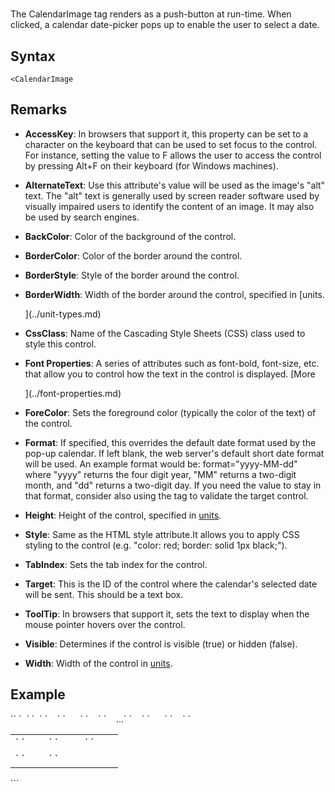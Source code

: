 # <CalendarImage>

<a name="top"></a>



The CalendarImage tag renders as a push-button at run-time. When clicked, a calendar date-picker pops up to enable the user to select a date.

<a name="syntax"></a>

## Syntax

    <CalendarImage

## Remarks

<a name="remarks"></a>

*   **AccessKey**: In browsers that support it, this property can be set to a character on the keyboard that can be used to set focus to the control. For instance, setting the value to F allows the user to access the control by pressing Alt+F on their keyboard (for Windows machines).  

*   **AlternateText**: Use this attribute's value will be used as the image's "alt" text. The "alt" text is generally used by screen reader software used by visually impaired users to identify the content of an image. It may also be used by search engines.  

*   **BackColor**: Color of the background of the control.  

*   **BorderColor**: Color of the border around the control.  

*   **BorderStyle**: Style of the border around the control.  

*   **BorderWidth**: Width of the border around the control, specified in [units.  

    ](../unit-types.md)
*   **CssClass**: Name of the Cascading Style Sheets (CSS) class used to style this control.  

*   **Font Properties**: A series of attributes such as font-bold, font-size, etc. that allow you to control how the text in the control is displayed. [More  

    ](../font-properties.md)
*   **ForeColor**: Sets the foreground color (typically the color of the text) of the control.  

*   **Format**: If specified, this overrides the default date format used by the pop-up calendar. If left blank, the web server's default short date format will be used. An example format would be: format="yyyy-MM-dd" where "yyyy" returns the four digit year, "MM" returns a two-digit month, and "dd" returns a two-digit day. If you need the value to stay in that format, consider also using the <validate type="regex"> tag to validate the target control.  

*   **Height**: Height of the control, specified in [units](../unit-types.md).  

*   **Style**: Same as the HTML style attribute.It allows you to apply CSS styling to the control (e.g. "color: red; border: solid 1px black;").  

*   **TabIndex**: Sets the tab index for the control.  

*   **Target**: This is the ID of the control where the calendar's selected date will be sent. This should be a text box.  

*   **ToolTip**: In browsers that support it, sets the text to display when the mouse pointer hovers over the control.  

*   **Visible**: Determines if the control is visible (true) or hidden (false).  

*   **Width**: Width of the control in [units](../unit-types.md).

<a name="example"></a>

## Example

<div>`<AddForm>`  
`  <SubmitCommand CommandText="INSERT INTO Users(FirstName, LastName) VALUES(@FirstName, @LastName)" />`  
`  <table>`  
`    <tr>`  
`      <td>`  
`         <Label For="txtEventDate" Text="Event Date" />`  
`         <TextBox Id="txtEventDate" DataField="EvtDate" DataType="datetime" />  
<span style="color: #ff0000;"><CalendarImage Text="Select Date" Target="txtEventDate" Format="yyyy-MM-dd" /></span>`  
`       </td>`  
`    </tr>`  
`    ...`  
`    <tr>`  
`      <td colspan="2">`  
`        <AddButton Text="Add" /> <CancelButton Text="Cancel" />`  
`      </td>`  
`    </tr>`  
`  </table>  
``</AddForm>`</div>

